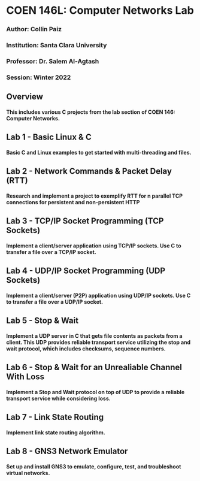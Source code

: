 # COEN 146L: Computer Networks Lab

### Author: Collin Paiz

### Institution: Santa Clara University

### Professor: Dr. Salem Al-Agtash

### Session: Winter 2022

## Overview

#### This includes various C projects from the lab section of COEN 146: Computer Networks.

## Lab 1 - Basic Linux & C

#### Basic C and Linux examples to get started with multi-threading and files.

## Lab 2 - Network Commands & Packet Delay (RTT)

#### Research and implement a project to exemplify RTT for n parallel TCP connections for persistent and non-persistent HTTP

## Lab 3 - TCP/IP Socket Programming (TCP Sockets)

#### Implement a client/server application using TCP/IP sockets. Use C to transfer a file over a TCP/IP socket.

## Lab 4 - UDP/IP Socket Programming (UDP Sockets)

#### Implement a client/server (P2P) application using UDP/IP sockets. Use C to transfer a file over a UDP/IP socket.

## Lab 5 - Stop & Wait

#### Implement a UDP server in C that gets file contents as packets from a client. This UDP provides reliable transport service utilizing the stop and wait protocol, which includes checksums, sequence numbers.

## Lab 6 - Stop & Wait for an Unrealiable Channel With Loss

#### Implement a Stop and Wait protocol on top of UDP to provide a reliable transport service while considering loss.

## Lab 7 - Link State Routing

#### Implement link state routing algorithm.

## Lab 8 - GNS3 Network Emulator

#### Set up and install GNS3 to emulate, configure, test, and troubleshoot virtual networks.
